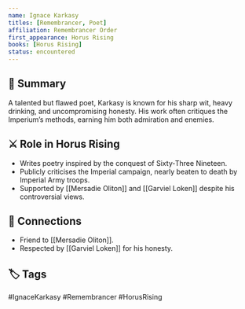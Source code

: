 ```yaml
---
name: Ignace Karkasy
titles: [Remembrancer, Poet]
affiliation: Remembrancer Order
first_appearance: Horus Rising
books: [Horus Rising]
status: encountered
---
```


## 🧠 Summary
A talented but flawed poet, Karkasy is known for his sharp wit, heavy drinking, and uncompromising honesty. His work often critiques the Imperium’s methods, earning him both admiration and enemies.

## ⚔️ Role in Horus Rising
- Writes poetry inspired by the conquest of Sixty‑Three Nineteen.
- Publicly criticises the Imperial campaign, nearly beaten to death by Imperial Army troops.
- Supported by [[Mersadie Oliton]] and [[Garviel Loken]] despite his controversial views.

## 🔗 Connections
- Friend to [[Mersadie Oliton]].
- Respected by [[Garviel Loken]] for his honesty.

## 🏷︎ Tags
#IgnaceKarkasy #Remembrancer #HorusRising